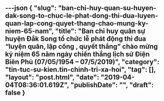 ---json
{
    "slug": "ban-chi-huy-quan-su-huyen-dak-song-to-chuc-le-phat-dong-thi-dua-luyen-quan-lap-cong-quyet-thang-chao-mung-ky-niem-65-nam",
    "title": "Ban chỉ huy quân sự huyện Đắk Song tổ chức lễ phát động thi đua “luyện quân, lập công , quyết thắng” chào mừng kỷ niệm 65 năm ngày chiến thắng lịch sử Điện Biên Phủ  (07/05/1954 – 07/5/2019)",
    "category": "tin-tuc-su-kien.tin-chinh-tri-xa-hoi",
    "tag": [],
    "layout": "post.html",
    "date": "2019-04-04T08:36:01.619Z",
    "publishDate": "",
    "draft": false
}
---
